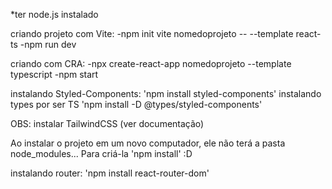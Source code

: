 *ter node.js instalado

criando projeto com Vite:
-npm init vite nomedoprojeto -- --template react-ts
-npm run dev

criando com CRA:
-npx create-react-app nomedoprojeto --template typescript
-npm start

instalando Styled-Components:
'npm install styled-components'
instalando types por ser TS
'npm install -D @types/styled-components'

OBS: instalar TailwindCSS (ver documentação)

Ao instalar o projeto em um novo computador, ele não terá a pasta node_modules...
Para criá-la 'npm install' :D

instalando router:
'npm install react-router-dom'